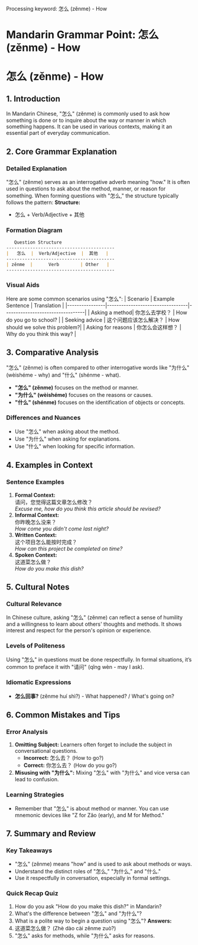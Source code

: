 Processing keyword: 怎么 (zěnme) - How
# Mandarin Grammar Point: 怎么 (zěnme) - How
# 怎么 (zěnme) - How
## 1. Introduction
In Mandarin Chinese, "怎么" (zěnme) is commonly used to ask how something is done or to inquire about the way or manner in which something happens. It can be used in various contexts, making it an essential part of everyday communication.
## 2. Core Grammar Explanation
### Detailed Explanation
"怎么" (zěnme) serves as an interrogative adverb meaning "how." It is often used in questions to ask about the method, manner, or reason for something. When forming questions with "怎么," the structure typically follows the pattern:
**Structure:**
- 怎么 + Verb/Adjective + 其他
### Formation Diagram
```markdown
   Question Structure
-----------------------------------------
|   怎么  |  Verb/Adjective  |  其他   |
-----------------------------------------
| zěnme  |      Verb        | Other   |
-----------------------------------------
```
### Visual Aids
Here are some common scenarios using "怎么":
| Scenario       | Example Sentence                  | Translation                       |
|----------------|----------------------------------|----------------------------------|
| Asking a method| 你怎么去学校？                   | How do you go to school?        |
| Seeking advice | 这个问题应该怎么解决？         | How should we solve this problem?|
| Asking for reasons | 你怎么会这样想？           | Why do you think this way?      |
## 3. Comparative Analysis
"怎么" (zěnme) is often compared to other interrogative words like "为什么" (wèishéme - why) and "什么" (shénme - what). 
- **"怎么" (zěnme)** focuses on the method or manner.
- **"为什么" (wèishéme)** focuses on the reasons or causes.
- **"什么" (shénme)** focuses on the identification of objects or concepts.
### Differences and Nuances
- Use "怎么" when asking about the method.
- Use "为什么" when asking for explanations.
- Use "什么" when looking for specific information.
## 4. Examples in Context
### Sentence Examples
1. **Formal Context:**  
   请问，您觉得这篇文章怎么修改？  
   *Excuse me, how do you think this article should be revised?*
2. **Informal Context:**  
   你昨晚怎么没来？  
   *How come you didn't come last night?*
3. **Written Context:**  
   这个项目怎么能按时完成？  
   *How can this project be completed on time?*
4. **Spoken Context:**  
   这道菜怎么做？  
   *How do you make this dish?*
## 5. Cultural Notes
### Cultural Relevance
In Chinese culture, asking "怎么" (zěnme) can reflect a sense of humility and a willingness to learn about others' thoughts and methods. It shows interest and respect for the person's opinion or experience.
### Levels of Politeness
Using "怎么" in questions must be done respectfully. In formal situations, it’s common to preface it with "请问" (qǐng wèn - may I ask).
### Idiomatic Expressions
- **怎么回事?** (zěnme huí shì?) - What happened? / What's going on?
  
## 6. Common Mistakes and Tips
### Error Analysis
1. **Omitting Subject:** Learners often forget to include the subject in conversational questions.
   - **Incorrect:** 怎么去？ (How to go?)
   - **Correct:** 你怎么去？ (How do you go?)
2. **Misusing with "为什么":** Mixing "怎么" with "为什么" and vice versa can lead to confusion.
### Learning Strategies
- Remember that "怎么" is about method or manner. You can use mnemonic devices like "Z for Zǎo (early),  and M for Method."
## 7. Summary and Review
### Key Takeaways
- "怎么" (zěnme) means "how" and is used to ask about methods or ways.
- Understand the distinct roles of "怎么," "为什么," and "什么."
- Use it respectfully in conversation, especially in formal settings.
### Quick Recap Quiz
1. How do you ask "How do you make this dish?" in Mandarin?
2. What's the difference between "怎么" and "为什么"?
3. What is a polite way to begin a question using "怎么"?
**Answers:**
1. 这道菜怎么做？ (Zhè dào cài zěnme zuò?)
2. "怎么" asks for methods, while "为什么" asks for reasons.
